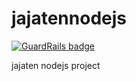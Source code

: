 # jajatennodejs

[![GuardRails badge](https://badges.production.guardrails.io/sandyQxDatuk/jajatennodejs.svg)](https://www.guardrails.io)

jajaten nodejs project
